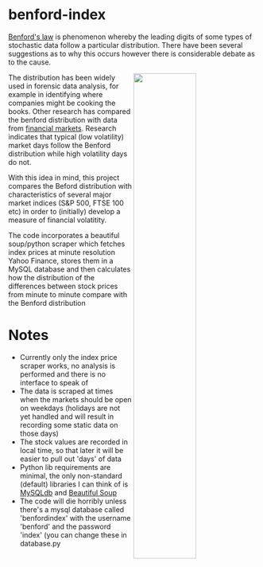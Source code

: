 # benford-index

<a href="https://en.wikipedia.org/wiki/Benford%27s_law">Benford's law</a> is phenomenon whereby the leading digits of some types of stochastic data follow a particular distribution.
There have been several suggestions as to why this occurs however there is considerable debate as to the cause.

<img src="https://upload.wikimedia.org/wikipedia/commons/4/46/Rozklad_benforda.svg" width="50%" height="50%" align="right">

The distribution has been widely used in forensic data analysis, for example in identifying where companies might be cooking the books. Other research has compared the benford distribution with data from <a href="http://link.springer.com/chapter/10.1007%2F978-88-470-1481-7_10">financial markets</a>. Research indicates that typical (low volatility) market days follow the Benford distribution while high volatility days do not. 

With this idea in mind, this project compares the Beford distribution with characteristics of several major market indices (S&P 500, FTSE 100 etc) in order to (initially) develop a measure of financial volatitity.

The code incorporates a beautiful soup/python scraper which fetches index prices at minute resolution Yahoo Finance, stores them in a MySQL database and then calculates how the distribution of the differences between stock prices from minute to minute compare with the Benford distribution

# Notes

- Currently only the index price scraper works, no analysis is performed and there is no interface to speak of
- The data is scraped at times when the markets should be open on weekdays (holidays are not yet handled and will result in recording some static data on those days)
- The stock values are recorded in local time, so that later it will be easier to pull out 'days' of data
- Python lib requirements are minimal, the only non-standard (default) libraries I can think of is <a href="https://pypi.python.org/pypi/MySQL-python">MySQLdb</a> and <a href="http://www.crummy.com/software/BeautifulSoup/">Beautiful Soup</a>
- The code will die horribly unless there's a mysql database called 'benfordindex' with the username 'benford' and the password 'index' (you can change these in database.py

